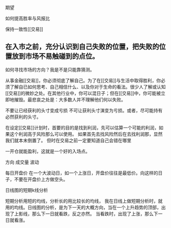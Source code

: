 

期望

如何提高胜率与风报比

保持一致性[[交易]]

## 在入市之前，充分认识到自己失败的位置，把失败的位置放到市场不易触碰到的点位。


如何寻找市场的方向？我是不是只能靠猜测。



从事金融[[交易]]，你必须彻底了解自己。为了在[[交易]]与生活中取得胜利，你必须了解自已如何思考、自己相信什么、以及你对于生命的看法。很少人了解或认知[[交易]]的微妙之处。在其他行业中，你可以混日子；但在[[交易]]中，你可能被立即地摧毁。最悲哀之处是：大多数人并不理解他们何以失败。

不要让已经获利的头寸变成亏损
不可让获利头寸演变为亏损。或者，尽可能持有必然获利的头寸。



在设定[[交易]]计划时，首要的目的是找到利润，先可以估算一个可能的利润，如果这个利润高于风险那么可以使用。
如果首先去找风险然后在去找利润那，显然我们就本末倒置了。
但时在交易之前一定要知道自己会错在哪里

一开仓就能盈利，这就是一个好的入场点。

方向 
成交量
波动

每日开盘价
在一个大波动日，如一个上涨日，开盘价往往是最低价。向这样的日子，不要在开盘价上方做空头。

日线图的短期k线分析

短期分析用短的均线，分析长的用比较长的均线，
我在日线上做短期分析时，就用的均线。日线图的分析，是为下一天的大概方向，当在一个上升趋势的顶部，出现了上影线，那么下一日就看跌，反之亦然。
当看跌时，出现了上涨，那么下一日就看涨。



